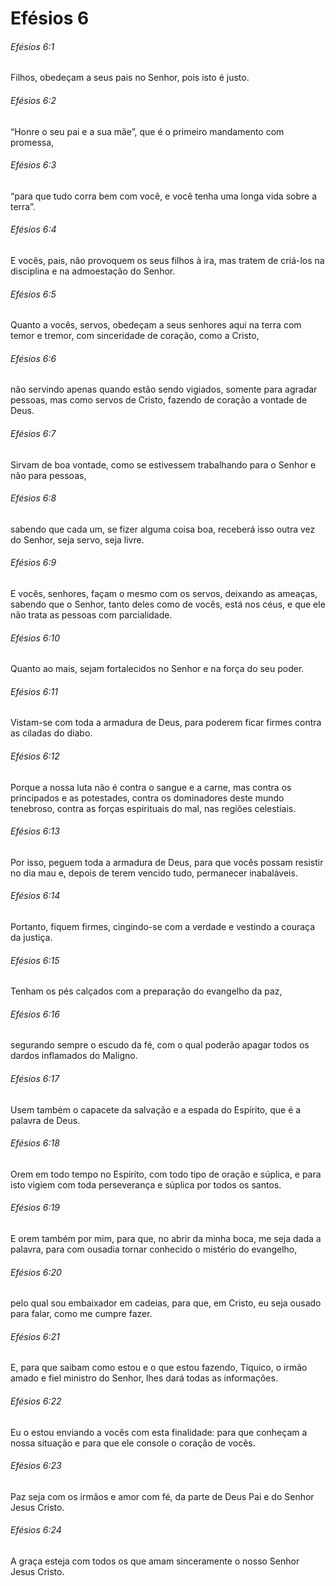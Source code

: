 # Efésios 6

###### Efésios 6:1

Filhos, obedeçam a seus pais no Senhor, pois isto é justo.

###### Efésios 6:2

“Honre o seu pai e a sua mãe”, que é o primeiro mandamento com promessa,

###### Efésios 6:3

“para que tudo corra bem com você, e você tenha uma longa vida sobre a terra”.

###### Efésios 6:4

E vocês, pais, não provoquem os seus filhos à ira, mas tratem de criá-los na disciplina e na admoestação do Senhor.

###### Efésios 6:5

Quanto a vocês, servos, obedeçam a seus senhores aqui na terra com temor e tremor, com sinceridade de coração, como a Cristo,

###### Efésios 6:6

não servindo apenas quando estão sendo vigiados, somente para agradar pessoas, mas como servos de Cristo, fazendo de coração a vontade de Deus.

###### Efésios 6:7

Sirvam de boa vontade, como se estivessem trabalhando para o Senhor e não para pessoas,

###### Efésios 6:8

sabendo que cada um, se fizer alguma coisa boa, receberá isso outra vez do Senhor, seja servo, seja livre.

###### Efésios 6:9

E vocês, senhores, façam o mesmo com os servos, deixando as ameaças, sabendo que o Senhor, tanto deles como de vocês, está nos céus, e que ele não trata as pessoas com parcialidade.

###### Efésios 6:10

Quanto ao mais, sejam fortalecidos no Senhor e na força do seu poder.

###### Efésios 6:11

Vistam-se com toda a armadura de Deus, para poderem ficar firmes contra as ciladas do diabo.

###### Efésios 6:12

Porque a nossa luta não é contra o sangue e a carne, mas contra os principados e as potestades, contra os dominadores deste mundo tenebroso, contra as forças espirituais do mal, nas regiões celestiais.

###### Efésios 6:13

Por isso, peguem toda a armadura de Deus, para que vocês possam resistir no dia mau e, depois de terem vencido tudo, permanecer inabaláveis.

###### Efésios 6:14

Portanto, fiquem firmes, cingindo-se com a verdade e vestindo a couraça da justiça.

###### Efésios 6:15

Tenham os pés calçados com a preparação do evangelho da paz,

###### Efésios 6:16

segurando sempre o escudo da fé, com o qual poderão apagar todos os dardos inflamados do Maligno.

###### Efésios 6:17

Usem também o capacete da salvação e a espada do Espírito, que é a palavra de Deus.

###### Efésios 6:18

Orem em todo tempo no Espírito, com todo tipo de oração e súplica, e para isto vigiem com toda perseverança e súplica por todos os santos.

###### Efésios 6:19

E orem também por mim, para que, no abrir da minha boca, me seja dada a palavra, para com ousadia tornar conhecido o mistério do evangelho,

###### Efésios 6:20

pelo qual sou embaixador em cadeias, para que, em Cristo, eu seja ousado para falar, como me cumpre fazer.

###### Efésios 6:21

E, para que saibam como estou e o que estou fazendo, Tíquico, o irmão amado e fiel ministro do Senhor, lhes dará todas as informações.

###### Efésios 6:22

Eu o estou enviando a vocês com esta finalidade: para que conheçam a nossa situação e para que ele console o coração de vocês.

###### Efésios 6:23

Paz seja com os irmãos e amor com fé, da parte de Deus Pai e do Senhor Jesus Cristo.

###### Efésios 6:24

A graça esteja com todos os que amam sinceramente o nosso Senhor Jesus Cristo.

